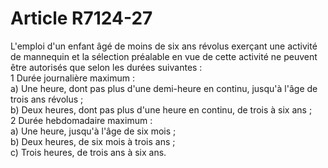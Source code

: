 # Article R7124-27

  
L'emploi d'un enfant âgé de moins de six ans révolus exerçant une activité de mannequin et la sélection préalable en vue de cette activité ne peuvent être autorisés que selon les durées suivantes :   
1 Durée journalière maximum :   
a) Une heure, dont pas plus d'une demi-heure en continu, jusqu'à l'âge de trois ans révolus ;   
b) Deux heures, dont pas plus d'une heure en continu, de trois à six ans ;   
2 Durée hebdomadaire maximum :   
a) Une heure, jusqu'à l'âge de six mois ;   
b) Deux heures, de six mois à trois ans ;   
c) Trois heures, de trois ans à six ans.